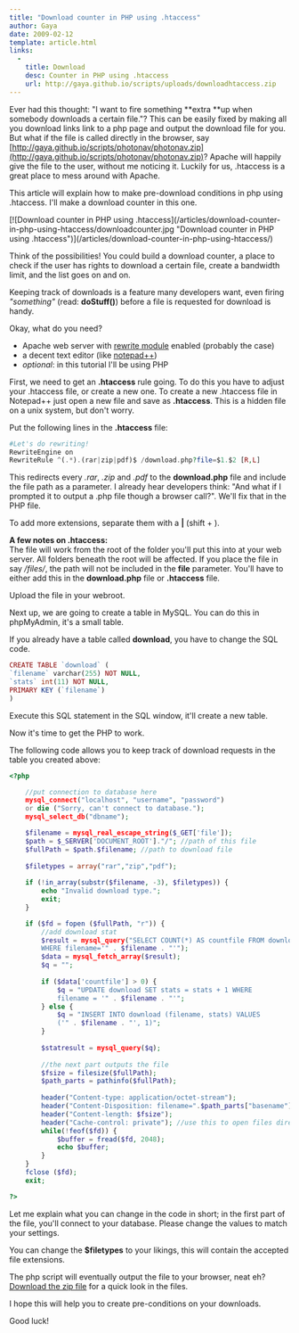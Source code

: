 ```yaml
---
title: "Download counter in PHP using .htaccess"
author: Gaya
date: 2009-02-12
template: article.html
links:
  -
    title: Download
    desc: Counter in PHP using .htaccess
    url: http://gaya.github.io/scripts/uploads/downloadhtaccess.zip
---
```

Ever had this thought: "I want to fire something **extra **up when somebody downloads a certain file."? This can be easily fixed by making all you download links link to a php page and output the download file for you. But what if the file is called directly in the browser, say [http://gaya.github.io/scripts/photonav/photonav.zip](http://gaya.github.io/scripts/photonav/photonav.zip)? Apache will happily give the file to the user, without me noticing it. Luckily for us, .htaccess is a great place to mess around with Apache.

This article will explain how to make pre-download conditions in php using .htaccess. I'll make a download counter in this one.

<div class="border">[![Download counter in PHP using .htaccess](/articles/download-counter-in-php-using-htaccess/downloadcounter.jpg "Download counter in PHP using .htaccess")](/articles/download-counter-in-php-using-htaccess/)</div><span class="more"></span>

Think of the possibilities! You could build a download counter, a place to check if the user has rights to download a certain file, create a bandwidth limit, and the list goes on and on.

Keeping track of downloads is a feature many developers want, even firing *"something"* (read: **doStuff()**) before a file is requested for download is handy.

Okay, what do you need?

- Apache web server with [rewrite module](http://httpd.apache.org/docs/1.3/mod/mod_rewrite.html) enabled (probably the case)
- a decent text editor (like [notepad++](http://notepad-plus.sourceforge.net/))
- *optional*: in this tutorial I'll be using PHP

First, we need to get an **.htaccess** rule going. To do this you have to adjust your .htaccess file, or create a new one. To create a new .htaccess file in Notepad++ just open a new file and save as **.htaccess**. This is a hidden file on a unix system, but don't worry.

Put the following lines in the **.htaccess** file:


```php
#Let's do rewriting!
RewriteEngine on
RewriteRule ^(.*).(rar|zip|pdf)$ /download.php?file=$1.$2 [R,L]
```


This redirects every *.rar*, *.zip* and *.pdf* to the **download.php** file and include the file path as a parameter. I already hear developers think: "And what if I prompted it to output a .php file though a browser call?". We'll fix that in the PHP file.

To add more extensions, separate them with a **|** (shift + ).

**A few notes on .htaccess:**  
 The file will work from the root of the folder you'll put this into at your web server. All folders beneath the root will be affected. If you place the file in say */files/*, the path will not be included in the **file** parameter. You'll have to either add this in the **download.php** file or **.htaccess** file.

Upload the file in your webroot.

Next up, we are going to create a table in MySQL. You can do this in phpMyAdmin, it's a small table.

If you already have a table called **download**, you have to change the SQL code.


```php
CREATE TABLE `download` (
`filename` varchar(255) NOT NULL,
`stats` int(11) NOT NULL,
PRIMARY KEY (`filename`)
)
```


Execute this SQL statement in the SQL window, it'll create a new table.

Now it's time to get the PHP to work.

The following code allows you to keep track of download requests in the table you created above:


```php
<?php

    //put connection to database here
    mysql_connect("localhost", "username", "password")
    or die ("Sorry, can't connect to database.");
    mysql_select_db("dbname");

    $filename = mysql_real_escape_string($_GET['file']);
    $path = $_SERVER['DOCUMENT_ROOT']."/"; //path of this file
    $fullPath = $path.$filename; //path to download file
    
    $filetypes = array("rar","zip","pdf");
    
    if (!in_array(substr($filename, -3), $filetypes)) {
        echo "Invalid download type.";
        exit;
    }

    if ($fd = fopen ($fullPath, "r")) {
        //add download stat
        $result = mysql_query("SELECT COUNT(*) AS countfile FROM download
        WHERE filename='" . $filename . "'");
        $data = mysql_fetch_array($result);
        $q = "";
    
        if ($data['countfile'] > 0) {
            $q = "UPDATE download SET stats = stats + 1 WHERE
            filename = '" . $filename . "'";
        } else {
            $q = "INSERT INTO download (filename, stats) VALUES
            ('" . $filename . "', 1)";
        }
        
        $statresult = mysql_query($q);
        
        //the next part outputs the file
        $fsize = filesize($fullPath);
        $path_parts = pathinfo($fullPath);
        
        header("Content-type: application/octet-stream");
        header("Content-Disposition: filename=".$path_parts["basename"]."");
        header("Content-length: $fsize");
        header("Cache-control: private"); //use this to open files directly
        while(!feof($fd)) {
            $buffer = fread($fd, 2048);
            echo $buffer;
        }
    }
    fclose ($fd);
    exit;

?>
```


Let me explain what you can change in the code in short; in the first part of the file, you'll connect to your database. Please change the values to match your settings.

You can change the **$filetypes** to your likings, this will contain the accepted file extensions.

The php script will eventually output the file to your browser, neat eh? [Download the zip file](http://gaya.github.io/scripts/uploads/downloadhtaccess.zip) for a quick look in the files.

I hope this will help you to create pre-conditions on your downloads.

Good luck!